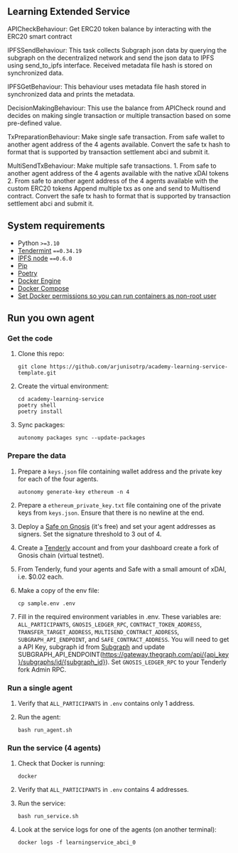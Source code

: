 ## Learning Extended Service

APICheckBehaviour:
	Get ERC20 token balance by interacting with the ERC20 smart contract

IPFSSendBehaviour:
	This task collects Subgraph json data by querying the subgraph on the decentralized network and 
	send the json data to IPFS using send_to_ipfs interface.
	Received metadata file hash is stored on synchronized data.

IPFSGetBehaviour:
	This behaviour uses metadata file hash stored in synchronized data and prints the metadata.
	
DecisionMakingBehaviour:
	This use the balance from APICheck round and decides on making single transaction or multiple transaction 
	based on some pre-defined value. 

TxPreparationBehaviour:
	Make single safe transaction. From safe wallet to another agent address of the 4 agents available.
	Convert the safe tx hash to format that is supported by transaction settlement abci and submit it.

MultiSendTxBehaviour:
	Make multiple safe transactions.
		1. From safe to another agent address of the 4 agents available with the native xDAI tokens
		2. From safe to another agent address of the 4 agents available with the custom ERC20 tokens 
	Append multiple txs as one and send to Multisend contract.
	Convert the safe tx hash to format that is supported by transaction settlement abci and submit it.

## System requirements

- Python `>=3.10`
- [Tendermint](https://docs.tendermint.com/v0.34/introduction/install.html) `==0.34.19`
- [IPFS node](https://docs.ipfs.io/install/command-line/#official-distributions) `==0.6.0`
- [Pip](https://pip.pypa.io/en/stable/installation/)
- [Poetry](https://python-poetry.org/)
- [Docker Engine](https://docs.docker.com/engine/install/)
- [Docker Compose](https://docs.docker.com/compose/install/)
- [Set Docker permissions so you can run containers as non-root user](https://docs.docker.com/engine/install/linux-postinstall/)


## Run you own agent

### Get the code

1. Clone this repo:

    ```
    git clone https://github.com/arjunisotrp/academy-learning-service-template.git
    ```

2. Create the virtual environment:

    ```
    cd academy-learning-service
    poetry shell
    poetry install
    ```

3. Sync packages:

    ```
    autonomy packages sync --update-packages
    ```

### Prepare the data

1. Prepare a `keys.json` file containing wallet address and the private key for each of the four agents.

    ```
    autonomy generate-key ethereum -n 4
    ```

2. Prepare a `ethereum_private_key.txt` file containing one of the private keys from `keys.json`. Ensure that there is no newline at the end.

3. Deploy a [Safe on Gnosis](https://app.safe.global/welcome) (it's free) and set your agent addresses as signers. Set the signature threshold to 3 out of 4.

4. Create a [Tenderly](https://tenderly.co/) account and from your dashboard create a fork of Gnosis chain (virtual testnet).

5. From Tenderly, fund your agents and Safe with a small amount of xDAI, i.e. $0.02 each.

6. Make a copy of the env file:

    ```
    cp sample.env .env
    ```

7. Fill in the required environment variables in .env. These variables are: `ALL_PARTICIPANTS`, `GNOSIS_LEDGER_RPC`, `CONTRACT_TOKEN_ADDRESS`, `TRANSFER_TARGET_ADDRESS`, `MULTISEND_CONTRACT_ADDRESS`, `SUBGRAPH_API_ENDPOINT`,  and `SAFE_CONTRACT_ADDRESS`. You will need to get a API Key, subgraph id from [Subgraph](https://thegraph.com/explorer/subgraphs) and update SUBGRAPH_API_ENDPOINT(https://gateway.thegraph.com/api/{api_key}/subgraphs/id/{subgraph_id}). Set `GNOSIS_LEDGER_RPC` to your Tenderly fork Admin RPC.

### Run a single agent

1. Verify that `ALL_PARTICIPANTS` in `.env` contains only 1 address.

2. Run the agent:

    ```
    bash run_agent.sh
    ```

### Run the service (4 agents)

1. Check that Docker is running:

    ```
    docker
    ```

2. Verify that `ALL_PARTICIPANTS` in `.env` contains 4 addresses.

3. Run the service:

    ```
    bash run_service.sh
    ```

4. Look at the service logs for one of the agents (on another terminal):

    ```
    docker logs -f learningservice_abci_0
    ```


